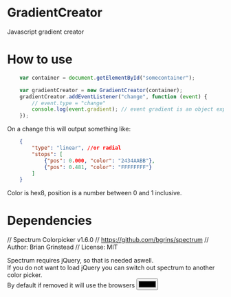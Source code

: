 # GradientCreator
Javascript gradient creator

# How to use

```javascript
	var container = document.getElementById("somecontainer");

	var gradientCreator = new GradientCreator(container);
	gradientCreator.addEventListener("change", function (event) {
		// event.type = "change"
		console.log(event.gradient); // event gradient is an object explained below
	});
```

On a change this will output something like:

```json
	{
		"type": "linear", //or radial	
		"stops": [
			{"pos": 0.000, "color": "2434AABB"},
			{"pos": 0.481, "color": "FFFFFFFF"}
		]
	}
```

Color is hex8, position is a number between 0 and 1 inclusive.

# Dependencies

// Spectrum Colorpicker v1.6.0
// https://github.com/bgrins/spectrum
// Author: Brian Grinstead
// License: MIT

Spectrum requires jQuery, so that is needed aswell.    
If you do not want to load jQuery you can switch out spectrum to another color picker.    
By default if removed it will use the browsers <input type="color" />